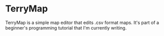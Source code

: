 # TerryMap

TerryMap is a simple map editor that edits .csv format maps. It's part of a beginner's programming tutorial that I'm currently writing.
